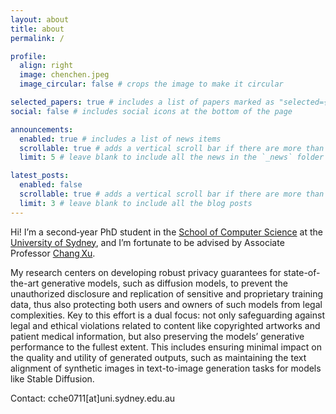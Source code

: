 ```yaml
---
layout: about
title: about
permalink: /

profile:
  align: right
  image: chenchen.jpeg
  image_circular: false # crops the image to make it circular

selected_papers: true # includes a list of papers marked as "selected={true}"
social: false # includes social icons at the bottom of the page

announcements:
  enabled: true # includes a list of news items
  scrollable: true # adds a vertical scroll bar if there are more than 3 news items
  limit: 5 # leave blank to include all the news in the `_news` folder

latest_posts:
  enabled: false
  scrollable: true # adds a vertical scroll bar if there are more than 3 new posts items
  limit: 3 # leave blank to include all the blog posts
---
```


Hi! I’m a second‑year PhD student in the [School of Computer Science](https://www.sydney.edu.au/engineering/schools/school-of-computer-science.html) at the [University of Sydney](https://www.sydney.edu.au/), and I’m fortunate to be advised by Associate Professor [Chang Xu](http://changxu.xyz/).

My research centers on developing robust privacy guarantees for state-of-the-art generative models, such as diffusion models, to prevent the unauthorized disclosure and replication of sensitive and proprietary training data, thus also protecting both users and owners of such models from legal complexities. Key to this effort is a dual focus: not only safeguarding against legal and ethical violations related to content like copyrighted artworks and patient medical information, but also preserving the models’ generative performance to the fullest extent. This includes ensuring minimal impact on the quality and utility of generated outputs, such as maintaining the text alignment of synthetic images in text-to-image generation tasks for models like Stable Diffusion.

Contact: cche0711[at]uni.sydney.edu.au
